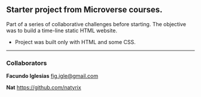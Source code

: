 ## Starter project from Microverse courses.

<p> Part of a series of collaborative challenges before starting. The objective was to build a time-line static HTML website.</p>

* Project was built only with HTML and some CSS.

--- 
### Collaborators

<strong>Facundo Iglesias</strong> fig.igle@gmail.com

<strong>Nat</strong> https://github.com/natyrix
